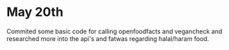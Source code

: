 # May 20th

Commited some basic code for calling openfoodfacts and vegancheck and researched more into the api's and fatwas regarding halal/haram food.
